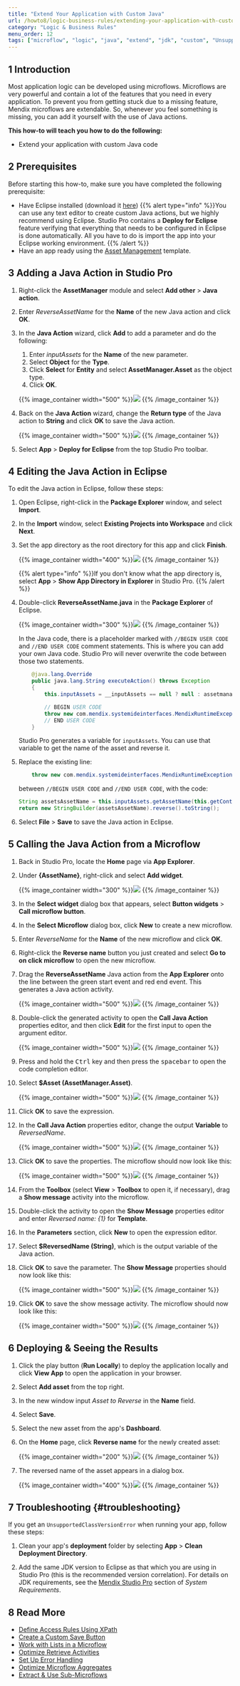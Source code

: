 ```yaml
---
title: "Extend Your Application with Custom Java"
url: /howto8/logic-business-rules/extending-your-application-with-custom-java/
category: "Logic & Business Rules"
menu_order: 12
tags: ["microflow", "logic", "java", "extend", "jdk", "custom", "UnsupportedClassVersionError"]
---
```


## 1 Introduction

Most application logic can be developed using microflows. Microflows are very powerful and contain a lot of the features that you need in every application. To prevent you from getting stuck due to a missing feature, Mendix microflows are extendable. So, whenever you feel something is missing, you can add it yourself with the use of Java actions. 

**This how-to will teach you how to do the following:**

* Extend your application with custom Java code

## 2 Prerequisites

Before starting this how-to, make sure you have completed the following prerequisite:

*  Have Eclipse installed (download it [here](https://eclipse.org/))
	{{% alert type="info" %}}You can use any text editor to create custom Java actions, but we highly recommend using Eclipse. Studio Pro contains a **Deploy for Eclipse** feature verifying that everything that needs to be configured in Eclipse is done automatically. All you have to do is import the app into your Eclipse working environment.
	{{% /alert %}}
* Have an app ready using the [Asset Management](https://marketplace.mendix.com/link/component/107652) template.

## 3 Adding a Java Action in Studio Pro

1. Right-click the **AssetManager** module and select **Add other** > **Java action**.
2. Enter *ReverseAssetName* for the **Name** of the new Java action and click **OK**.
3.  In the **Java Action** wizard, click **Add** to add a parameter and do the following:</br>

	1. Enter *inputAssets* for the **Name** of the new parameter.</br>
	2. Select **Object** for the **Type**.</br>
	3. Click **Select** for **Entity** and select **AssetManager.Asset** as the object type.</br>
	4. Click **OK**.</br>

	{{% image_container width="500" %}}![](attachments/extend-custom-java/add.png)
	{{% /image_container %}}

4. Back on the **Java Action** wizard, change the **Return type** of the Java action to **String** and click **OK** to save the Java action.

	{{% image_container width="500" %}}![](attachments/extend-custom-java/return.png)
	{{% /image_container %}}

5. Select **App** > **Deploy for Eclipse** from the top Studio Pro toolbar.

## 4 Editing the Java Action in Eclipse

To edit the Java action in Eclipse, follow these steps:

1.  Open Eclipse, right-click in the **Package Explorer** window, and select **Import**.

2.  In the **Import** window, select **Existing Projects into Workspace** and click **Next**.

3.  Set the app directory as the root directory for this app and click **Finish**.

	{{% image_container width="400" %}}![](attachments/extend-custom-java/import3.png)
	{{% /image_container %}}

	{{% alert type="info" %}}If you don't know what the app directory is, select **App** > **Show App Directory in Explorer** in Studio Pro.
	{{% /alert %}}

4.  Double-click **ReverseAssetName.java** in the **Package Explorer** of Eclipse.

	{{% image_container width="300" %}}![](attachments/extend-custom-java/package-explorer.png)
	{{% /image_container %}}

	In the Java code, there is a placeholder marked with `//BEGIN USER CODE` and `//END USER CODE` comment statements. This is where you can add your own Java code. Studio Pro will never overwrite the code between those two statements.

	```java
		@java.lang.Override
		public java.lang.String executeAction() throws Exception
		{
			this.inputAssets = __inputAssets == null ? null : assetmanager.proxies.Asset.initialize(getContext(), __inputAssets);

			// BEGIN USER CODE
			throw new com.mendix.systemideinterfaces.MendixRuntimeException("Java action was not implemented");
			// END USER CODE
		}
	```

	Studio Pro generates a variable for `inputAssets`. You can use that variable to get the name of the asset and reverse it.

5. Replace the existing line:

	```java
		throw new com.mendix.systemideinterfaces.MendixRuntimeException("Java action was not implemented");
	```
	between `//BEGIN USER CODE` and `//END USER CODE`, with the code:

	```java
	String assetsAssetName = this.inputAssets.getAssetName(this.getContext());
	return new StringBuilder(assetsAssetName).reverse().toString();
	```

6. Select **File** > **Save** to save the Java action in Eclipse.

## 5 Calling the Java Action from a Microflow

1. Back in Studio Pro, locate the **Home** page via **App Explorer**.

2.  Under **{AssetName}**, right-click and select **Add widget**.

	{{% image_container width="300" %}}![](attachments/extend-custom-java/add-widget.png)
	{{% /image_container %}}

3. In the **Select widget** dialog box that appears, select **Button widgets** > **Call microflow button**.

4. In the **Select Microflow** dialog box, click **New** to create a new microflow.

5. Enter *ReverseName* for the **Name** of the new microflow and click **OK**.

6.  Right-click the **Reverse name** button you just created and select **Go to on click microflow** to open the new microflow.

7.  Drag the **ReverseAssetName** Java action from the **App Explorer** onto the line between the green start event and red end event. This generates a Java action activity.

	{{% image_container width="500" %}}![](attachments/extend-custom-java/microflow2.png)
	{{% /image_container %}}

8.  Double-click the generated activity to open the **Call Java Action** properties editor, and then click **Edit** for the first input to open the argument editor.

	{{% image_container width="500" %}}![](attachments/extend-custom-java/call1.png)
	{{% /image_container %}}

9. Press and hold the <kbd>Ctrl</kbd> key and then press the <kbd>spacebar</kbd> to open the code completion editor.

10. Select **$Asset (AssetManager.Asset)**.

	{{% image_container width="500" %}}![](attachments/extend-custom-java/argument.png)
	{{% /image_container %}}

11. Click **OK** to save the expression.

12. In the **Call Java Action** properties editor, change the output **Variable** to *ReversedName*.

	{{% image_container width="500" %}}![](attachments/extend-custom-java/call2.png)
	{{% /image_container %}}

13. Click **OK** to save the properties. The microflow should now look like this:

	{{% image_container width="500" %}}![](attachments/extend-custom-java/microflow3.png)
	{{% /image_container %}}

14. From the **Toolbox** (select **View** > **Toolbox** to open it, if necessary), drag a **Show message** activity into the microflow.

15. Double-click the activity to open the **Show Message** properties editor and enter *Reversed name: {1}* for **Template**.

16. In the **Parameters** section, click **New** to open the expression editor.

17. Select **$ReversedName (String)**, which is the output variable of the Java action.

18. Click **OK** to save the parameter. The **Show Message** properties should now look like this:

	{{% image_container width="500" %}}![](attachments/extend-custom-java/show-message.png)
	{{% /image_container %}}

19. Click **OK** to save the show message activity. The microflow should now look like this:

	{{% image_container width="500" %}}![](attachments/extend-custom-java/microflow4.png)
	{{% /image_container %}}

## 6 Deploying & Seeing the Results

1. Click the play button (**Run Locally**) to deploy the application locally and click **View App** to open the application in your browser.

2. Select **Add asset** from the top right.

3. In the new window input *Asset to Reverse* in the **Name** field.

4. Select **Save**.

5. Select the new asset from the app's **Dashboard**.

3. On the **Home** page, click **Reverse name** for the newly created asset:

	{{% image_container width="200" %}}![](attachments/extend-custom-java/app1.png)
	{{% /image_container %}}

4.  The reversed name of the asset appears in a dialog box.

	{{% image_container width="400" %}}![](attachments/extend-custom-java/app2.png)
	{{% /image_container %}}

## 7 Troubleshooting {#troubleshooting}

If you get an `UnsupportedClassVersionError` when running your app, follow these steps:

1. Clean your app's **deployment** folder by selecting **App** > **Clean Deployment Directory**.

2. Add the same JDK version to Eclipse as that which you are using in Studio Pro (this is the recommended version correlation). For details on JDK requirements, see the [Mendix Studio Pro](/refguide8/system-requirements#sp) section of *System Requirements*.

## 8 Read More

* [Define Access Rules Using XPath](define-access-rules-using-xpath)
* [Create a Custom Save Button](create-a-custom-save-button)
* [Work with Lists in a Microflow](working-with-lists-in-a-microflow)
* [Optimize Retrieve Activities](optimizing-retrieve-activities)
* [Set Up Error Handling](set-up-error-handling)
* [Optimize Microflow Aggregates](optimizing-microflow-aggregates)
* [Extract & Use Sub-Microflows](extract-and-use-sub-microflows)
